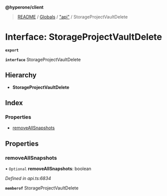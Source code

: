 **@hyperone/client**

> [README](../README.md) / [Globals](../globals.md) / ["api"](../modules/_api_.md) / StorageProjectVaultDelete

# Interface: StorageProjectVaultDelete

**`export`** 

**`interface`** StorageProjectVaultDelete

## Hierarchy

* **StorageProjectVaultDelete**

## Index

### Properties

* [removeAllSnapshots](_api_.storageprojectvaultdelete.md#removeallsnapshots)

## Properties

### removeAllSnapshots

• `Optional` **removeAllSnapshots**: boolean

*Defined in api.ts:6834*

**`memberof`** StorageProjectVaultDelete
